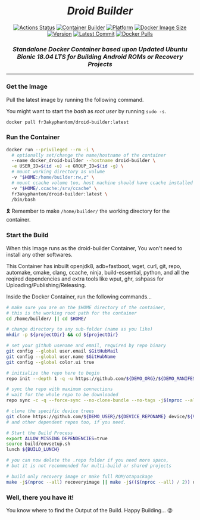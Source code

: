 <div align="center">

  <h1><i>Droid Builder</i></h1>

  [![Actions Status](https://github.com/rokibhasansagar/docker_droid-builder/workflows/Docker%20Builder/badge.svg)](https://github.com/rokibhasansagar/docker_droid-builder/actions)
  [![Container Builder](https://img.shields.io/badge/Powered%20By-Github%20Actions-blue?logo=github-actions)](#)
  [![Platform](https://img.shields.io/badge/Based%20On-Ubuntu%20Bionic-orange?logo=ubuntu)](#)
  [![Docker Image Size](https://img.shields.io/docker/image-size/fr3akyphantom/droid-builder/latest?cacheSeconds=3600)](#)
  [![Version](https://images.microbadger.com/badges/version/fr3akyphantom/droid-builder.svg)](https://microbadger.com/images/fr3akyphantom/droid-builder "Get your own version badge on microbadger.com")
  [![Latest Commit](https://images.microbadger.com/badges/commit/fr3akyphantom/droid-builder.svg)](https://microbadger.com/images/fr3akyphantom/droid-builder "Get your own commit badge on microbadger.com")
  [![Docker Pulls](https://img.shields.io/docker/pulls/fr3akyphantom/droid-builder)](https://hub.docker.com/r/fr3akyphantom/droid-builder "Show the Docker Repository")

  <h3><i>Standalone Docker Container based upon Updated Ubuntu Bionic 18.04 LTS for Building Android ROMs or Recovery Projects</i></h3>

</div>

---

### Get the Image

Pull the latest image by running the following command.

You might want to start the _bash_ as _root user_ by running `sudo -s`.

```bash
docker pull fr3akyphantom/droid-builder:latest
```

### Run the Container

```bash
docker run --privileged --rm -i \
  # optionally set/change the name/hostname of the container
  --name docker_droid-builder --hostname droid-builder \
  -e USER_ID=$(id -u) -e GROUP_ID=$(id -g) \
  # mount working directory as volume
  -v "$HOME:/home/builder:rw,z" \
  # mount ccache volume too, host machine should have ccache installed for this
  -v "$HOME/.ccache:/srv/ccache" \
  fr3akyphantom/droid-builder:latest \
  /bin/bash
```
:reminder_ribbon: Remember to make `/home/builder/` the working directory for the container.

### Start the Build

When this Image runs as the droid-builder Container, You won't need to install any other softwares.

This Container has inbuilt openjdk8, adb+fastboot, wget, curl, git, repo, automake, cmake, clang, ccache, ninja, build-essential, python, and all the reqired dependencies and extra tools like wput, ghr, sshpass for Uploading/Publishing/Releasing.

Inside the Docker Container, run the following commands...

```bash
# make sure you are on the $HOME directory of the container,
# this is the working root path for the container
cd /home/builder/ || cd $HOME/

# change directory to any sub-folder (name as you like)
mkdir -p ${projectDir} && cd ${projectDir}

# set your github usename and email, required by repo binary
git config --global user.email $GitHubMail
git config --global user.name $GitHubName
git config --global color.ui true

# initialize the repo here to begin
repo init --depth 1 -q -u https://github.com/${DEMO_ORG}/${DEMO_MANIFEST}.git -b ${MANIFEST_BRANCH}

# sync the repo with maximum connections
# wait for the whole repo to be downloaded
repo sync -c -q --force-sync --no-clone-bundle --no-tags -j$(nproc --all)

# clone the specific device trees
git clone https://github.com/${DEMO_USER}/${DEVICE_REPONAME} device/${VENDOR}/${CODENAME}
# and other dependent repos too, if you need.

# Start the Build Process
export ALLOW_MISSING_DEPENDENCIES=true
source build/envsetup.sh
lunch ${BUILD_LUNCH}

# you can now delete the .repo folder if you need more space,
# but it is not recommended for multi-build or shared projects

# build only recovery image or make full ROM/otapackage
make -j$(nproc --all) recoveryimage || make -j$(($(nproc --all) / 2)) otapackage
```

### Well, there you have it!

You know where to find the Output of the Build.
Happy Building... :stuck_out_tongue_winking_eye: 
